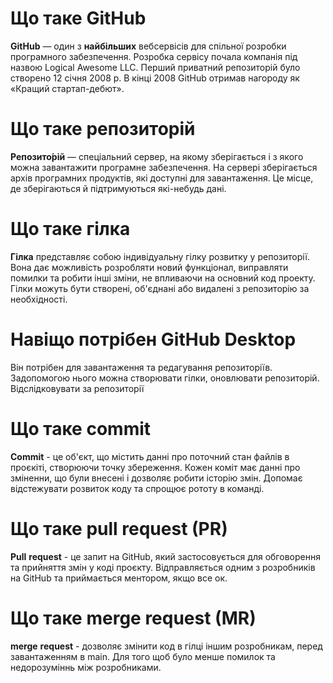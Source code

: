 # Що таке GitHub
__GitHub__ — один з __найбільших__ вебсервісів для спільної розробки програмного забезпечення.
Розробка сервісу почала компанія під назвою Logical Awesome LLC. 
Перший приватний репозиторій було створено 12 січня 2008 р. В кінці 2008 GitHub отримав нагороду 
як «Кращий стартап-дебют».
# Що таке репозиторій
__Репозито́рій__ — спеціальний сервер, на якому зберігається і з якого можна завантажити 
програмне забезпечення. На сервері зберігається архів програмних продуктів, які доступні 
для завантаження. Це місце, де зберігаються й підтримуються які-небудь дані.
# Що таке гілка
__Гілка__ представляє собою індивідуальну гілку розвитку у репозиторії. Вона дає можливість розробляти 
новий функціонал, виправляти помилки та робити інші зміни, не впливаючи на основний код проекту. 
Гілки можуть бути створені, об'єднані або видалені з репозиторію за необхідності.
# Навіщо потрібен GitHub Desktop
Він потрібен для завантаження та редагування репозиторіїв. Задопомогою нього можна створювати гілки,
оновлювати репозиторій. Відслідковувати за репозиторії 										
# Що таке commit
__Commit__ - це об'єкт, що містить данні про поточний стан файлів в проєкіті, створюючи точку збереження. 
Кожен коміт має данні про зміненни, що були внесені і дозволяє робити історію змін. Допомає відстежувати
розвиток коду та спрощює рототу в команді.
# Що таке pull request (PR)
__Pull__ __request__ - це запит на GitHub, який застосовується для обговорення та прийняття змін у коді проєкту. 
Відправляється одним з розробників на GitHub та приймається ментором, якщо все ок.
# Що таке merge request (MR)
__merge__ __request__ - дозволяє змінити код в гілці іншим розробникам, перед завантаженням в main.
Для того щоб було менше помилок та недорозуміннь між розробниками.